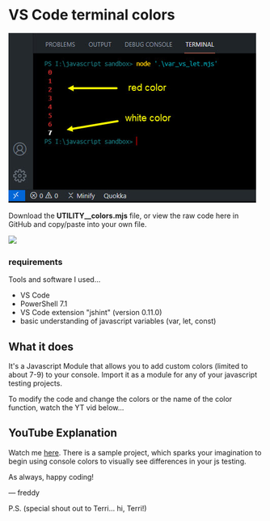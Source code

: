 # VS Code terminal colors

<img src="img/sample.jpg">

Download the **UTILITY__colors.mjs** file, or view the raw code here in GitHub and copy/paste into your own file.

<img src="img/where-to-download.gif">

### requirements
Tools and software I used...

* VS Code
* PowerShell 7.1
* VS Code extension "jshint" (version 0.11.0)
* basic understanding of javascript variables (var, let, const)

## What it does
It's a Javascript Module that allows you to add custom colors (limited to about 7-9) to your console. Import it as a module for any of your javascript testing projects.

To modify the code and change the colors or the name of the color function, watch the YT vid below...

## YouTube Explanation

Watch me <a href="https://youtu.be/xld2WO09wRk" target="_blank">here</a>. There is a sample project, which sparks your imagination to begin using console colors to visually see differences in your js testing.

As always, happy coding!

— freddy

P.S. (special shout out to Terri... hi, Terri!)
